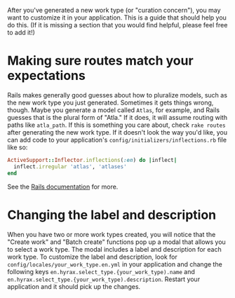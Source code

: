 After you've generated a new work type (or "curation concern"), you may want to customize it in your application. This is a guide that should help you do this. (If it is missing a section that you would find helpful, please feel free to add it!)

# Making sure routes match your expectations

Rails makes generally good guesses about how to pluralize models, such as the new work type you just generated. Sometimes it gets things wrong, though. Maybe you generate a model called `Atlas`, for example, and Rails guesses that is the plural form of "Atla." If it does, it will assume routing with paths like `atla_path`. If this is something you care about, check `rake routes` after generating the new work type. If it doesn't look the way you'd like, you can add code to your application's `config/initializers/inflections.rb` file like so:

```ruby
ActiveSupport::Inflector.inflections(:en) do |inflect|
  inflect.irregular 'atlas', 'atlases'
end
```

See the [Rails documentation](http://api.rubyonrails.org/classes/ActiveSupport/Inflector/Inflections.html) for more.

# Changing the label and description

When you have two or more work types created, you will notice that the "Create work" and "Batch create" functions pop up a modal that allows you to select a work type. The modal includes a label and description for each work type. To customize the label and description, look for `config/locales/your_work_type.en.yml` in your application and change the following keys `en.hyrax.select_type.{your_work_type).name` and `en.hyrax.select_type.{your_work_type).description`. Restart your application and it should pick up the changes.